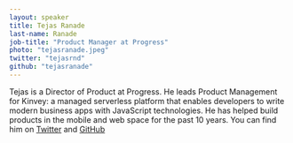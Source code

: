 ```yaml
---
layout: speaker
title: Tejas Ranade
last-name: Ranade
job-title: "Product Manager at Progress"
photo: "tejasranade.jpeg"
twitter: "tejasrnd"
github: "tejasranade"
---
```


Tejas is a Director of Product at Progress. He leads Product Management for Kinvey: a managed serverless platform that enables developers to write modern business apps with JavaScript technologies. He has helped build products in the mobile and web space for the past 10 years. You can find him on [Twitter](https://twitter.com/tejasrnd) and [GitHub](https://github.com/tejasranade)